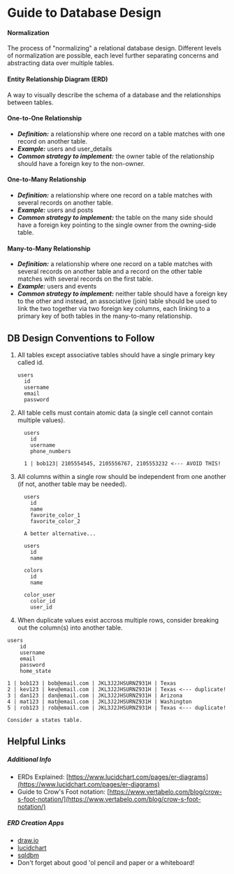 # Guide to Database Design

#### Normalization

The process of "normalizing" a relational database design. Different levels of normalization are possible, each level further separating concerns and abstracting data over multiple tables.

#### Entity Relationship Diagram (ERD)

A way to visually describe the schema of a database and the relationships between tables.

#### One-to-One Relationship
- ***Definition:*** a relationship where one record on a table matches with one record on another table.
- ***Example:*** users and user_details
- ***Common strategy to implement:*** the owner table of the relationship should have a foreign key to the non-owner.

#### One-to-Many Relationship

- ***Definition:*** a relationship where one record on a table matches with several records on another table.
- ***Example:*** users and posts
- ***Common strategy to implement:*** the table on the many side should have a foreign key pointing to the single owner from the owning-side table.

#### Many-to-Many Relationship

- ***Definition:*** a relationship where one record on a table matches with several records on another table and a record on the other table matches with several records on the first table.
- ***Example:*** users and events
- ***Common strategy to implement:*** neither table should have a foreign key to the other and instead, an associative (join) table should be used to link the two together via two foreign key columns, each linking to a primary key of both tables in the many-to-many relationship.

<div style="page-break-after: always;"></div>

## DB Design Conventions to Follow

1. All tables except associative tables should have a single primary key called id.

   ```
   users
     id
     username
     email
     password
   ```

2. All table cells must contain atomic data (a single cell cannot contain multiple values).

   ```
     users
       id
       username
       phone_numbers
                                               
     1 | bob123| 2105554545, 2105556767, 2105553232 <--- AVOID THIS!
   ```


3. All columns within a single row should be independent from one another (if not, another table may be needed).

   ```
     users
       id
       name
       favorite_color_1
       favorite_color_2
   
     A better alternative...
   
     users           
       id
       name
   
     colors
       id
       name
   
     color_user
       color_id
       user_id
   ```

4. When duplicate values exist accross multiple rows, consider breaking out the column(s) into another table.

  ```
  users
      id
      username
      email
      password
      home_state

  1 | bob123 | bob@email.com | JKL3J2JHSURNZ931H | Texas
  2 | kev123 | kev@email.com | JKL3J2JHSURNZ931H | Texas <--- duplicate!
  3 | dan123 | dan@email.com | JKL3J2JHSURNZ931H | Arizona
  4 | mat123 | mat@email.com | JKL3J2JHSURNZ931H | Washington
  5 | rob123 | rob@email.com | JKL3J2JHSURNZ931H | Texas <--- duplicate!

  Consider a states table.
 ```

## Helpful Links

##### Additional Info

- ERDs Explained: [https://www.lucidchart.com/pages/er-diagrams](https://www.lucidchart.com/pages/er-diagrams)
- Guide to Crow's Foot notation: [https://www.vertabelo.com/blog/crow-s-foot-notation/](https://www.vertabelo.com/blog/crow-s-foot-notation/)

##### ERD Creation Apps

- [draw.io](https://app.diagrams.net/)
- [lucidchart](https://www.lucidchart.com)
- [sqldbm](https://sqldbm.com)
- Don't forget about good 'ol pencil and paper or a whiteboard!
	